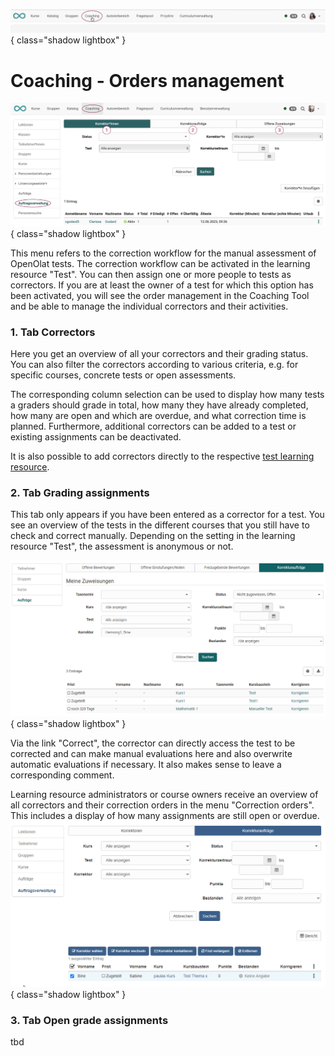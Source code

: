 ![bereiche_coaching_v1_de.png](assets/bereiche_coaching_v1_de.png){ class="shadow lightbox" }

# Coaching - Orders management

![coaching_auftragsverwaltung_v1_de.png](assets/coaching_auftragsverwaltung_v1_de.png){ class="shadow lightbox" }

This menu refers to the correction workflow for the manual assessment of OpenOlat tests. The correction workflow can be activated in the learning resource "Test". You can then assign one or more people to tests as correctors. If you are at least the owner of a test for which this option has been activated, you will see the order management in the Coaching Tool and be able to manage the individual correctors and their activities.

### 1. Tab Correctors

Here you get an overview of all your correctors and their grading status. You can also filter the correctors according to various criteria, e.g. for specific courses, concrete tests or open assessments.

The corresponding column selection can be used to display how many tests a graders should grade in total, how many they have already completed, how many are open and which are overdue, and what correction time is planned. Furthermore, additional correctors can be added to a test or existing assignments can be deactivated.

It is also possible to add correctors directly to the respective [test learning resource](../learningresources/Test_settings.de.md).


### 2. Tab Grading assignments

This tab only appears if you have been entered as a corrector for a test. You see an overview of the tests in the different courses that you still have to check and correct manually. Depending on the setting in the learning resource "Test", the assessment is anonymous or not.

![Meine Korrekturaufträge](assets/Meine_Korrekturauftraege.png){ class="shadow lightbox" }

Via the link "Correct", the corrector can directly access the test to be corrected and can make manual evaluations here and also overwrite automatic evaluations if necessary. It also makes sense to leave a corresponding comment.

Learning resource administrators or course owners receive an overview of all correctors and their correction orders in the menu "Correction orders". This includes a display of how many assignments are still open or overdue.
![Coching Tool Auftragsverwaltung](assets/Auftragsverwaltung_Korrekturauftraege.png){ class="shadow lightbox" }


### 3. Tab Open grade assignments

tbd
